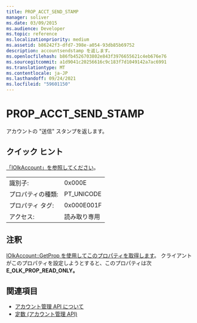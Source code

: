 ```yaml
---
title: PROP_ACCT_SEND_STAMP
manager: soliver
ms.date: 03/09/2015
ms.audience: Developer
ms.topic: reference
ms.localizationpriority: medium
ms.assetid: b86242f3-dfd7-398e-a054-93db85b69752
description: accountsendstamp を返します。
ms.openlocfilehash: b86fb4526703802e843f3976655621c4eb676e76
ms.sourcegitcommit: a1d9041c20256616c9c183f7d1049142a7ac6991
ms.translationtype: MT
ms.contentlocale: ja-JP
ms.lasthandoff: 09/24/2021
ms.locfileid: "59601150"
---
```

# <a name="prop_acct_send_stamp"></a>PROP_ACCT_SEND_STAMP

アカウントの "送信" スタンプを返します。
  
## <a name="quick-info"></a>クイック ヒント

[「IOlkAccount」を参照してください](iolkaccount.md)。
  
|||
|:-----|:-----|
|識別子:  <br/> |0x000E  <br/> |
|プロパティの種類:  <br/> |PT_UNICODE  <br/> |
|プロパティ タグ:  <br/> |0x000E001F  <br/> |
|アクセス:  <br/> |読み取り専用  <br/> |
   
## <a name="remarks"></a>注釈

[IOlkAccount::GetProp を使用してこのプロパティを取得します](iolkaccount-getprop.md)。 クライアントがこのプロパティを設定しようとすると、このプロパティは次 **E_OLK_PROP_READ_ONLY。** 
  
## <a name="see-also"></a>関連項目

- [アカウント管理 API について](about-the-account-management-api.md)  
- [定数 (アカウント管理 API)](constants-account-management-api.md)

